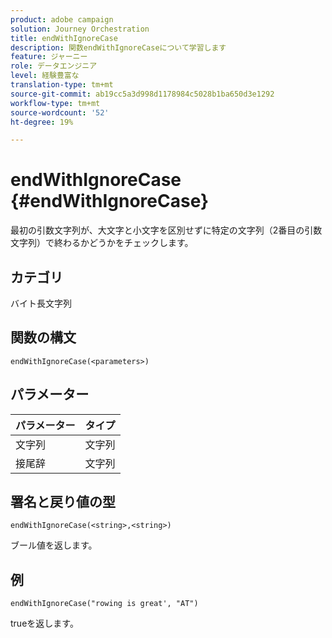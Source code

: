 ```yaml
---
product: adobe campaign
solution: Journey Orchestration
title: endWithIgnoreCase
description: 関数endWithIgnoreCaseについて学習します
feature: ジャーニー
role: データエンジニア
level: 経験豊富な
translation-type: tm+mt
source-git-commit: ab19cc5a3d998d1178984c5028b1ba650d3e1292
workflow-type: tm+mt
source-wordcount: '52'
ht-degree: 19%

---
```



# endWithIgnoreCase {#endWithIgnoreCase}

最初の引数文字列が、大文字と小文字を区別せずに特定の文字列（2番目の引数文字列）で終わるかどうかをチェックします。

## カテゴリ

 バイト長文字列

## 関数の構文

`endWithIgnoreCase(<parameters>)`

## パラメーター

| パラメーター | タイプ |
|-----------|------------------|
| 文字列 | 文字列 |
| 接尾辞 | 文字列 |

## 署名と戻り値の型

`endWithIgnoreCase(<string>,<string>)`

ブール値を返します。

## 例

`endWithIgnoreCase("rowing is great', "AT")`

trueを返します。

